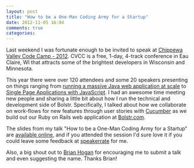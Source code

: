 ```yaml
---
layout: post
title: "How to be a One-Man Coding Army for a Startup"
date: 2012-11-05 16:04
comments: true
categories: 
---
```


Last weekend I was fortunate enough to be invited to speak at [Chippewa Valley Code Camp - 2012](http://chippewavalleycodecamp.com/). CVCC is a free, 1-day, 4-track conference in Eau Claire, WI that attracts some of the brightest developers in Wisconsin and Minnesota.

This year there were over 120 attendees and some 20 speakers presenting on things ranging from [running a massive Java web application at scale](http://www.chippewavalleycodecamp.com/Sessions/CurrentSessions/tabid/96/CodecampId/5/SessionId/76/Default.aspx) to [Single Page Applications with JavaScript](http://www.chippewavalleycodecamp.com/Sessions/CurrentSessions/tabid/96/CodecampId/5/SessionId/90/Default.aspx). I had an awesome time meeting new people and sharing a little bit about how I run the technical and development side of Bolstr. Specifically, I talked about how we collaborate on work-flows for new features through user stories with [Cucumber](http://cukes.info/) as we build out our Ruby on Rails web application at [Bolstr.com](http://bolstr.com).

The slides from my talk "How to be a One-Man Coding Army for a Startup" are [available online](http://jonkinney.com/cvcc-talk-2012), and if you attended the session I'd sure love it if you could leave some feedback at [speakerrate](http://speakerrate.com/talks/18321-how-to-be-a-one-man-coding-army-for-a-startup) for me. 

Also, a big shout out to [Brian Hogan](http://napcs.com/) for encouraging me to submit a talk and even suggesting the name. Thanks Brian!

